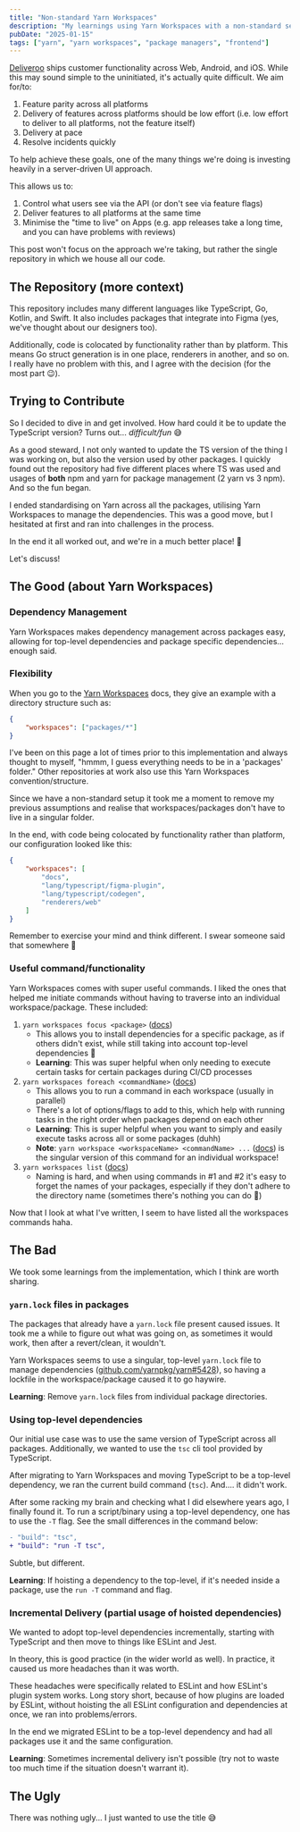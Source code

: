 ```yaml
---
title: "Non-standard Yarn Workspaces"
description: "My learnings using Yarn Workspaces with a non-standard setup..."
pubDate: "2025-01-15"
tags: ["yarn", "yarn workspaces", "package managers", "frontend"]
---
```


[Deliveroo](https://deliveroo.co.uk) ships customer functionality across Web, Android, and iOS. While this may sound simple
to the uninitiated, it's actually quite difficult. We aim for/to:

1. Feature parity across all platforms
2. Delivery of features across platforms should be low effort (i.e. low effort to deliver to all platforms, not the feature itself)
3. Delivery at pace
4. Resolve incidents quickly

To help achieve these goals, one of the many things we're doing is investing heavily in a server-driven UI approach.

This allows us to:

1. Control what users see via the API (or don't see via feature flags)
2. Deliver features to all platforms at the same time
3. Minimise the "time to live" on Apps (e.g. app releases take a long time, and you can have problems with reviews)

This post won't focus on the approach we're taking, but rather the single repository in which we house all our code.

## The Repository (more context)

This repository includes many different languages like TypeScript, Go, Kotlin, and Swift. It also includes packages
that integrate into Figma (yes, we've thought about our designers too).

Additionally, code is colocated by functionality rather than by platform. This means Go struct generation is in one
place, renderers in another, and so on. I really have no problem with this, and I agree with the decision (for the most part 😉).

## Trying to Contribute

So I decided to dive in and get involved. How hard could it be to update the TypeScript version? Turns out... _difficult/fun_ 😅

As a good steward, I not only wanted to update the TS version of the thing I was working on, but also the version
used by other packages. I quickly found out the repository had five different places where TS was used and usages of **both**
npm and yarn for package management (2 yarn vs 3 npm). And so the fun began.

I ended standardising on Yarn across all the packages, utilising Yarn Workspaces to manage the dependencies. This was a
good move, but I hesitated at first and ran into challenges in the process.

In the end it all worked out, and we're in a much better place! 🎉

Let's discuss!

## The Good (about Yarn Workspaces)

### Dependency Management

Yarn Workspaces makes dependency management across packages easy, allowing for top-level dependencies and package
specific dependencies... enough said.

### Flexibility

When you go to the [Yarn Workspaces](https://yarnpkg.com/features/workspaces) docs, they give an example with a directory structure such as:

```json
{
    "workspaces": ["packages/*"]
}
```

I've been on this page a lot of times prior to this implementation and always thought to myself, "hmmm, I guess everything
needs to be in a 'packages' folder." Other repositories at work also use this Yarn Workspaces convention/structure.

Since we have a non-standard setup it took me a moment to remove my previous assumptions and realise that workspaces/packages
don't have to live in a singular folder.

In the end, with code being colocated by functionality rather than platform, our configuration looked like this:

```json
{
    "workspaces": [
        "docs",
        "lang/typescript/figma-plugin",
        "lang/typescript/codegen",
        "renderers/web"
    ]
}
```

Remember to exercise your mind and think different. I swear someone said that somewhere 🤔

### Useful command/functionality

Yarn Workspaces comes with super useful commands. I liked the ones that helped me initiate commands without having to
traverse into an individual workspace/package. These included:

1. `yarn workspaces focus <package>` ([docs](https://yarnpkg.com/cli/workspaces/focus))
    - This allows you to install dependencies for a specific package, as if others didn't exist, while still taking into account top-level dependencies 🙌
    - **Learning**: This was super helpful when only needing to execute certain tasks for certain packages during CI/CD processes
2. `yarn workspaces foreach <commandName>` ([docs](https://yarnpkg.com/cli/workspaces/foreach))
    - This allows you to run a command in each workspace (usually in parallel)
    - There's a lot of options/flags to add to this, which help with running tasks in the right order when packages depend on each other
    - **Learning**: This is super helpful when you want to simply and easily execute tasks across all or some packages (duhh)
    - **Note**: `yarn workspace <workspaceName> <commandName> ...` ([docs](https://yarnpkg.com/cli/workspace)) is the singular version of this command for an individual workspace!
3. `yarn workspaces list` ([docs](https://yarnpkg.com/cli/workspaces/list))
    - Naming is hard, and when using commands in #1 and #2 it's easy to forget the names of your packages, especially if they don't adhere to the directory name (sometimes there's nothing you can do 🤷)

Now that I look at what I've written, I seem to have listed all the workspaces commands haha.

## The Bad

We took some learnings from the implementation, which I think are worth sharing.

### `yarn.lock` files in packages

The packages that already have a `yarn.lock` file present caused issues. It took me a while to figure out what was
going on, as sometimes it would work, then after a revert/clean, it wouldn't.

Yarn Workspaces seems to use a singular, top-level `yarn.lock` file to manage dependencies ([github.com/yarnpkg/yarn#5428](https://github.com/yarnpkg/yarn/issues/5428)),
so having a lockfile in the workspace/package caused it to go haywire.

**Learning**: Remove `yarn.lock` files from individual package directories.

### Using top-level dependencies

Our initial use case was to use the same version of TypeScript across all packages. Additionally, we wanted to use the
`tsc` cli tool provided by TypeScript.

After migrating to Yarn Workspaces and moving TypeScript to be a top-level dependency, we ran the current build command (`tsc`). And....
it didn't work.

After some racking my brain and checking what I did elsewhere years ago, I finally found it. To run a script/binary using
a top-level dependency, one has to use the `-T` flag. See the small differences in the command below:

```diff
- "build": "tsc",
+ "build": "run -T tsc",
```

Subtle, but different.

**Learning**: If hoisting a dependency to the top-level, if it's needed inside a package, use the `run -T` command and flag.

### Incremental Delivery (partial usage of hoisted dependencies)

We wanted to adopt top-level dependencies incrementally, starting with TypeScript and then move to things like ESLint and Jest.

In theory, this is good practice (in the wider world as well). In practice, it caused us more headaches than it was worth.

These headaches were specifically related to ESLint and how ESLint's plugin system works. Long story short, because of
how plugins are loaded by ESLint, without hoisting the all ESLint configuration and dependencies at once, we ran into
problems/errors.

In the end we migrated ESLint to be a top-level dependency and had all packages use it and the same configuration.

**Learning**: Sometimes incremental delivery isn't possible (try not to waste too much time if the situation doesn't warrant it).

## The Ugly

There was nothing ugly... I just wanted to use the title 😅
